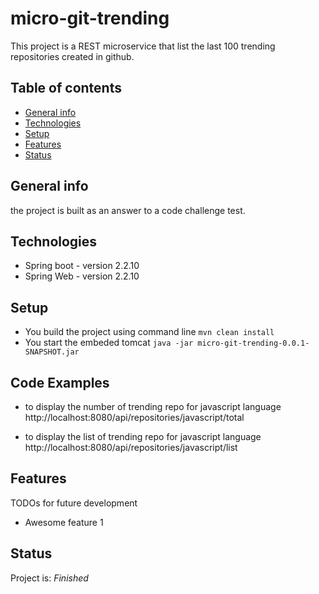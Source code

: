 # micro-git-trending
This project is a REST microservice that list the last 100 trending repositories created in github.

## Table of contents
* [General info](#general-info)
* [Technologies](#technologies)
* [Setup](#setup)
* [Features](#features)
* [Status](#status)

## General info
the project is built as an answer to a code challenge test.

## Technologies
* Spring boot - version 2.2.10
* Spring Web - version 2.2.10

## Setup
* You build the project using command line
` mvn clean install `
* You start the embeded tomcat 
` java -jar micro-git-trending-0.0.1-SNAPSHOT.jar `
## Code Examples
* to display the number of trending repo for javascript language
http://localhost:8080/api/repositories/javascript/total

* to display the list of trending repo for javascript language
http://localhost:8080/api/repositories/javascript/list

## Features
 TODOs for future development
* Awesome feature 1

## Status
Project is: _Finished_
